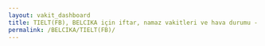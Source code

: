 ```yaml
---
layout: vakit_dashboard
title: TIELT(FB), BELCIKA için iftar, namaz vakitleri ve hava durumu - ilçe/eyalet seç
permalink: /BELCIKA/TIELT(FB)/
---
```


<script type="text/javascript">
  var GLOBAL_COUNTRY = 'BELCIKA';
  var GLOBAL_CITY = 'TIELT(FB)';
  var GLOBAL_STATE = '';
  var lat = 72;
  var lon = 21;
</script>
